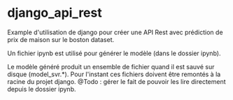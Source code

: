 # django_api_rest

Example d'utilisation de django pour créer une API Rest avec prédiction de prix de maison sur le boston dataset.

Un fichier ipynb est utilisé pour générer le modèle (dans le dossier ipynb).

Le modèle généré produit un ensemble de fichier quand il est sauvé sur disque (model_svr.*). Pour l'instant ces fichiers doivent être remontés à la racine du projet django. @Todo : gérer le fait de pouvoir les lire directement depuis le dossier ipynb.
